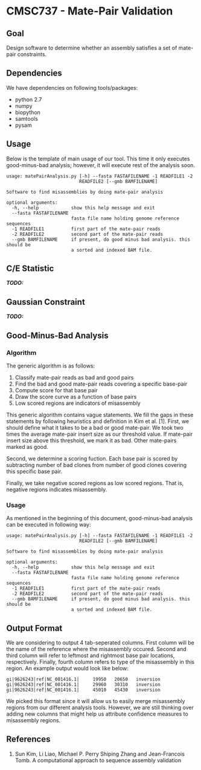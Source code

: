 # CMSC737 - Mate-Pair Validation #

## Goal ##
Design software to determine whether an assembly satisfies a set of mate-pair constraints.

## Dependencies ##
We have dependencies on following tools/packages:

* python 2.7
* numpy
* biopython
* samtools
* pysam

## Usage ##
Below is the template of main usage of our tool. This time it only executes good-minus-bad analysis; however, it will execute rest of the analysis soon.
```
usage: matePairAnalysis.py [-h] --fasta FASTAFILENAME -1 READFILE1 -2
                           READFILE2 [--gmb BAMFILENAME]

Software to find misassemblies by doing mate-pair analysis

optional arguments:
  -h, --help            show this help message and exit
  --fasta FASTAFILENAME
                        fasta file name holding genome reference sequences
  -1 READFILE1          first part of the mate-pair reads
  -2 READFILE2          second part of the mate-pair reads
  --gmb BAMFILENAME     if present, do good minus bad analysis. this should be
                        a sorted and indexed BAM file.
```

## C/E Statistic ##
**_TODO:_**

## Gaussian Constraint ##
**_TODO:_**

## Good-Minus-Bad Analysis ##
### Algorithm ###
The generic algorithm is as follows:

1. Classify mate-pair reads as bad and good pairs
2. Find the bad and good mate-pair reads covering a specific base-pair
3. Compute score for that base pair
4. Draw the score curve as a function of base pairs
5. Low scored regions are indicators of misassembly

This generic algorithm contains vague statements. We fill the gaps in these statements by following heuristics and definition in Kim et al. [1]. First, we should define what it takes to be a bad or good mate-pair. We took two times the average mate-pair insert size as our threshold value. If mate-pair insert size above this threshold, we mark it as bad. Other mate-pairs marked as good.

Second, we determine a scoring fuction. Each base pair is scored by subtracting number of bad clones from number of good clones covering this specific base pair.

Finally, we take negative scored regions as low scored regions. That is, negative regions indicates misassembly.

### Usage ###
As mentioned in the beginning of this document, good-minus-bad analysis can be executed in following way:
```
usage: matePairAnalysis.py [-h] --fasta FASTAFILENAME -1 READFILE1 -2
                           READFILE2 [--gmb BAMFILENAME]

Software to find misassemblies by doing mate-pair analysis

optional arguments:
  -h, --help            show this help message and exit
  --fasta FASTAFILENAME
                        fasta file name holding genome reference sequences
  -1 READFILE1          first part of the mate-pair reads
  -2 READFILE2          second part of the mate-pair reads
  --gmb BAMFILENAME     if present, do good minus bad analysis. this should be
                        a sorted and indexed BAM file.
```

## Output Format ##
We are considering to output 4 tab-seperated columns. First column will be the name of the reference where the misassembly occured. Second and third column will refer to leftmost and rightmost base pair locations, respectively. Finally, fourth column refers to type of the misassembly in this region. An example output would look like below:
```
gi|9626243|ref|NC_001416.1|     19950   20650   inversion
gi|9626243|ref|NC_001416.1|     29960   30310   inversion
gi|9626243|ref|NC_001416.1|     45010   45430   inversion
```

We picked this format since it will allow us to easily merge misassembly regions from our different analysis tools. However, we are still thinking over adding new columns that might help us attribute confidence measures to misassembly regions.

## References ##
1. Sun Kim, Li Liao, Michael P. Perry Shiping Zhang and Jean-Francois Tomb. A computational approach to sequence assembly validation